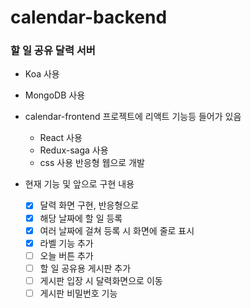 # calendar-backend

### 할 일 공유 달력 서버

- Koa 사용
- MongoDB 사용

- calendar-frontend 프로젝트에 리액트 기능등 들어가 있음
  - React 사용
  - Redux-saga 사용
  - css 사용 반응형 웹으로 개발


- 현재 기능 및 앞으로 구현 내용
  - [x] 달력 화면 구현, 반응형으로
  - [x] 해당 날짜에 할 일 등록
  - [x] 여러 날짜에 걸쳐 등록 시 화면에 줄로 표시
  - [x] 라벨 기능 추가
  - [ ] 오늘 버튼 추가
  - [ ] 할 일 공유용 게시판 추가
  - [ ] 게시판 입장 시 달력화면으로 이동 
  - [ ] 게시판 비밀번호 기능 
